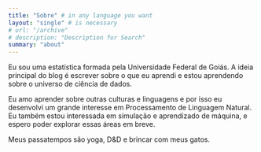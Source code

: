 ```yaml
---
title: "Sobre" # in any language you want
layout: "single" # is necessary
# url: "/archive"
# description: "Description for Search"
summary: "about"
---
```


Eu sou uma estatística formada pela Universidade Federal de Goiás. A ideia principal do blog é escrever sobre o que eu aprendi e estou aprendendo sobre o universo de ciência de dados.

Eu amo aprender sobre outras culturas e linguagens e por isso eu desenvolvi um grande interesse em Processamento de Linguagem Natural. Eu também estou interessada em simulação e aprendizado de máquina, e espero poder explorar essas áreas em breve.

Meus passatempos são yoga, D&D e brincar com meus gatos.
